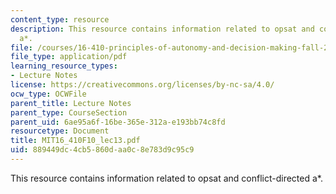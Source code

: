 ```yaml
---
content_type: resource
description: This resource contains information related to opsat and conflict-directed
  a*.
file: /courses/16-410-principles-of-autonomy-and-decision-making-fall-2010/889449dc4cb5860daa0c8e783d9c95c9_MIT16_410F10_lec13.pdf
file_type: application/pdf
learning_resource_types:
- Lecture Notes
license: https://creativecommons.org/licenses/by-nc-sa/4.0/
ocw_type: OCWFile
parent_title: Lecture Notes
parent_type: CourseSection
parent_uid: 6ae95a6f-16be-365e-312a-e193bb74c8fd
resourcetype: Document
title: MIT16_410F10_lec13.pdf
uid: 889449dc-4cb5-860d-aa0c-8e783d9c95c9
---
```

This resource contains information related to opsat and conflict-directed a*.